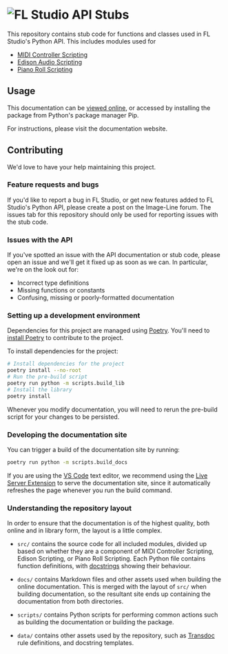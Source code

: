 # ![FL Studio API Stubs](https://raw.githubusercontent.com/IL-Group/FL-Studio-API-Stubs/main/data/readme-header.png)

This repository contains stub code for functions and classes used in FL
Studio's Python API. This includes modules used for

* [MIDI Controller Scripting](https://www.image-line.com/fl-studio-learning/fl-studio-beta-online-manual/html/midi_scripting.htm)
* [Edison Audio Scripting](https://www.image-line.com/fl-studio-learning/fl-studio-beta-online-manual/html/pianoroll_scripting_api.htm)
* [Piano Roll Scripting](https://www.image-line.com/fl-studio-learning/fl-studio-beta-online-manual/html/plugins/editortool_run.htm)

## Usage

This documentation can be [viewed online](https://il-group.github.io/FL-Studio-API-Stubs/),
or accessed by installing the package from Python's package manager Pip.

For instructions, please visit the documentation website.

## Contributing

We'd love to have your help maintaining this project.

### Feature requests and bugs

If you'd like to report a bug in FL Studio, or get new features added to FL
Studio's Python API, please create a post on the Image-Line forum. The issues
tab for this repository should only be used for reporting issues with the
stub code.

### Issues with the API

If you've spotted an issue with the API documentation or stub code, please
open an issue and we'll get it fixed up as soon as we can. In particular,
we're on the look out for:

* Incorrect type definitions
* Missing functions or constants
* Confusing, missing or poorly-formatted documentation

### Setting up a development environment

Dependencies for this project are managed using
[Poetry](https://python-poetry.org/). You'll need to
[install Poetry](https://python-poetry.org/docs/#installation) to contribute to
the project.

To install dependencies for the project:

```sh
# Install dependencies for the project
poetry install --no-root
# Run the pre-build script
poetry run python -m scripts.build_lib
# Install the library
poetry install
```

Whenever you modify documentation, you will need to rerun the pre-build script
for your changes to be persisted.

### Developing the documentation site

You can trigger a build of the documentation site by running:

```sh
poetry run python -m scripts.build_docs
```

If you are using the [VS Code](https://code.visualstudio.com/) text editor,
we recommend using the [Live Server Extension](https://marketplace.visualstudio.com/items?itemName=ritwickdey.LiveServer)
to serve the documentation site, since it automatically refreshes the page
whenever you run the build command.

### Understanding the repository layout

In order to ensure that the documentation is of the highest quality, both
online and in library form, the layout is a little complex.

* `src/` contains the source code for all included modules, divided up based on
  whether they are a component of MIDI Controller Scripting, Edison Scripting,
  or Piano Roll Scripting. Each Python file contains function definitions, with
  [docstrings](https://peps.python.org/pep-0257/) showing their behaviour.

* `docs/` contains Markdown files and other assets used when building the
  online documentation. This is merged with the layout of `src/` when building
  documentation, so the resultant site ends up containing the documentation
  from both directories.

* `scripts/` contains Python scripts for performing common actions such as
  building the documentation or building the package.

* `data/` contains other assets used by the repository, such as
  [Transdoc](https://github.com/MiguelGuthridge/transdoc) rule definitions, and
  docstring templates.
